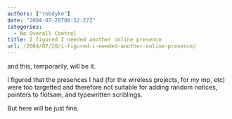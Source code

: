 ```yaml
---
authors: ["robdyke"]
date: "2004-07-28T08:52:27Z"
categories:
  - No Overall Control
title: I figured I needed another online presence
url: /2004/07/28/i-figured-i-needed-another-online-presence/
---
```

and this, temporarily, will be it.

I figured that the presences I had (for the wireless projects, for my mp, etc) were too targetted and therefore not suitable for adding random notices, pointers to flotsam, and typewritten scriblings.

But here will be just fine.